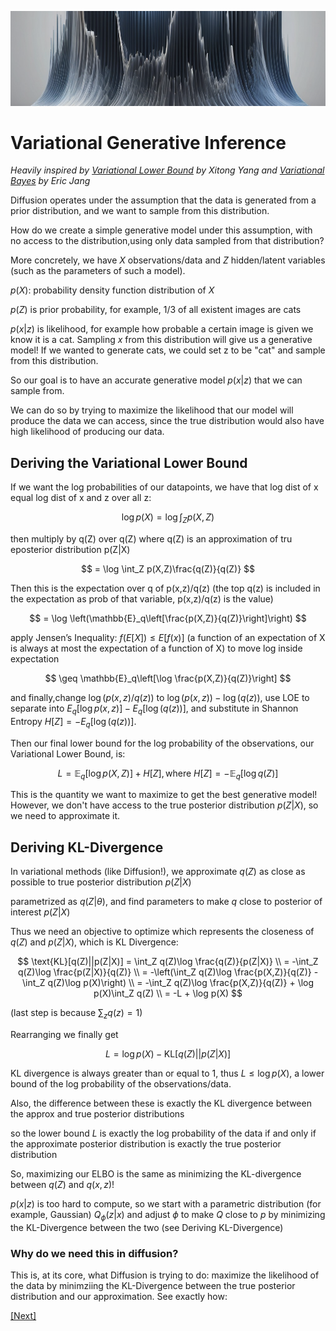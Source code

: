 ![VGI](../../Images/Flowing%20Wave.png)

# Variational Generative Inference 

*Heavily inspired by [Variational Lower Bound](https://xyang35.github.io/2017/04/14/variational-lower-bound/) by Xitong Yang and [Variational Bayes](https://blog.evjang.com/2016/08/variational-bayes.html) by Eric Jang*

Diffusion operates under the assumption that the data is generated from a prior distribution, and we want to sample from this distribution.

How do we create a simple generative model under this assumption, with no access to the distribution,using only data sampled from that distribution?

More concretely, we have $X$ observations/data and $Z$ hidden/latent variables (such as the parameters of such a model).

$p(X)$: probability density function distribution of $X$

$p(Z)$ is prior probability, for example, 1/3 of all existent images are cats

$p(x|z)$ is likelihood, for example how probable a certain image is given we know it is a cat. Sampling $x$ from this distribution will give us a generative model! If we wanted to generate cats, we could set z to be "cat" and sample from this distribution.

So our goal is to have an accurate generative model $p(x|z)$ that we can sample from.

We can do so by trying to maximize the likelihood that our model will produce the data we can access, since the true distribution would also have high likelihood of producing our data.

## Deriving the Variational Lower Bound

If we want the log probabilities of our datapoints, we have that log dist of x equal log dist of x and z over all z:

$$
\log p(X) = \log \int_Z p(X,Z) 
$$

then multiply by q(Z) over q(Z) where q(Z) is an approximation of tru eposterior distribution p(Z|X)

$$
= \log \int_Z p(X,Z)\frac{q(Z)}{q(Z)} 
$$

Then this is the expectation over q of p(x,z)/q(z) (the top q(z) is included in the expectation as prob of that variable, p(x,z)/q(z) is the value)

$$
= \log \left(\mathbb{E}_q\left[\frac{p(X,Z)}{q(Z)}\right]\right) 
$$

apply Jensen’s Inequality: $f(E[X]) \leq E[f(x)]$ (a function of an expectation of X is always at most the expectation of a function of X) to move log inside expectation

$$
\geq \mathbb{E}_q\left[\log \frac{p(X,Z)}{q(Z)}\right] 
$$

and finally,change $\log(p(x,z)/q(z))$ to $\log(p(x,z)) - \log(q(z))$, use LOE to separate into $E_q[\log p(x,z)] - E_q[\log(q(z))]$, and substitute in Shannon Entropy $H[Z] = -E_q[\log(q(z))]$.

Then our final lower bound for the log probability of the observations, our Variational Lower Bound, is:

$$
L = \mathbb{E}_q[\log p(X,Z)] + H[Z], \text{where } H[Z] = -\mathbb{E}_q[\log q(Z)]
$$

This is the quantity we want to maximize to get the best generative model! However, we don't have access to the true posterior distribution $p(Z|X)$, so we need to approximate it.

## Deriving KL-Divergence

In variational methods (like Diffusion!), we approximate $q(Z)$ as close as possible to true posterior distribution $p(Z|X)$

parametrized as $q(Z|\theta)$, and find parameters to make $q$ close to posterior of interest $p(Z|X)$

Thus we need an objective to optimize which represents the closeness of $q(Z)$ and $p(Z|X)$, which is KL Divergence:

$$
\text{KL}[q(Z)||p(Z|X)] = \int_Z q(Z)\log \frac{q(Z)}{p(Z|X)} \\
= -\int_Z q(Z)\log \frac{p(Z|X)}{q(Z)} \\
= -\left(\int_Z q(Z)\log \frac{p(X,Z)}{q(Z)} - \int_Z q(Z)\log p(X)\right) \\
= -\int_Z q(Z)\log \frac{p(X,Z)}{q(Z)} + \log p(X)\int_Z q(Z) \\
= -L + \log p(X)
$$

(last step is because $\sum_z q(z) = 1$)

Rearranging we finally get 

$$
L = \log p(X) - \text{KL}[q(Z)||p(Z|X)]
$$

KL divergence is always greater than or equal to 1, thus $L \leq \log p(X)$, a lower bound of the log probability of the observations/data.

Also, the difference between these is exactly the KL divergence between the approx and true posterior distributions

so the lower bound $L$ is exactly the log probability of the data if and only if the approximate posterior distribution is exactly the true posterior distribution

So, maximizing our ELBO is the same as minimizing the KL-divergence between $q(Z)$ and $q(x,z)!$

$p(x|z)$ is too hard to compute, so we start with a parametric distribution (for example, Gaussian) $Q_\phi(z|x)$ and adjust $\phi$ to make $Q$ close to $p$ by minimizing the KL-Divergence between the two (see Deriving KL-Divergence)

### Why do we need this in diffusion?

This is, at its core, what Diffusion is trying to do: maximize the likelihood of the data by minimziing the KL-Divergence between the true posterior distribution and our approximation. See exactly how:

[[Next]](../0.2:%20Denoising%20Diffusion%20Probabilistic%20Models/DDPMs.md)